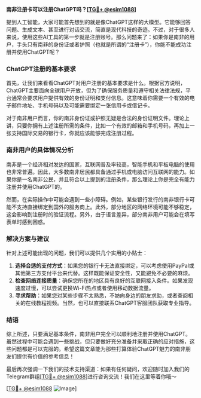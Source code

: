 **南非注册卡可以注册ChatGPT吗？[[TG💪+ @esim1088](https://t.me/s/esim1088)]**

提到人工智能，大家可能首先想到的就是像ChatGPT这样的大模型。它能够回答问题、生成文本、甚至进行对话交流，简直是现代科技的奇迹。不过，对于很多人来说，使用这些AI工具的第一步就是注册账号。那么问题来了：如果你是南非的用户，手头只有南非的身份证或者护照（也就是所谓的“注册卡”），你能不能成功注册并使用ChatGPT呢？

### ChatGPT注册的基本要求

首先，让我们来看看ChatGPT对用户注册的基本要求是什么。根据官方说明，ChatGPT主要面向全球用户开放，但为了确保服务质量和遵守相关法律法规，平台通常会要求用户提供有效的身份证明和支付信息。这意味着你需要一个有效的电子邮件地址、手机号码以及可能需要绑定一张信用卡或借记卡。

对于南非用户而言，你的南非身份证或护照无疑是合法的身份证明文件。理论上讲，只要你拥有上述注册所需的条件，比如一个有效的邮箱和手机号码，再加上一张支持国际交易的银行卡，你就应该能够完成注册过程。

### 南非用户的具体情况分析

南非是一个经济相对发达的国家，互联网普及率较高，智能手机和平板电脑的使用也非常普遍。因此，大多数南非居民都具备通过手机或电脑访问互联网的能力。如果你是一名南非公民，并且符合以上提到的注册条件，那么理论上你是完全有能力注册并使用ChatGPT的。

然而，在实际操作中可能会遇到一些小障碍。例如，某些银行发行的南非银行卡可能不支持直接绑定到国外的服务商上。此外，部分地区的网络环境可能不够稳定，这会影响到注册时的验证流程。另外，由于语言差异，部分南非用户可能会在填写表单时感到困惑。

### 解决方案与建议

针对上述可能出现的问题，我们可以提供几个实用的小贴士：

1. **选择合适的支付方式**：如果您的银行卡无法直接绑定，可以考虑使用PayPal或其他第三方支付平台来代替。这样既能保证安全性，又能避免不必要的麻烦。
2. **检查网络连接质量**：确保您所在的地区具有良好的互联网接入条件。如果发现速度过慢，可以尝试更换Wi-Fi热点或者使用移动数据流量。
3. **寻求帮助**：如果您对某些步骤不太熟悉，不妨向身边的朋友求助，或者查阅相关的在线教程视频。当然，也可以直接联系ChatGPT客服团队获取专业指导。

### 结语

综上所述，只要满足基本条件，南非用户完全可以顺利地注册并使用ChatGPT。虽然过程中可能会遇到一些挑战，但只要做好充分准备并采取正确的应对措施，这些问题都是可以克服的。希望这篇文章能为那些打算体验ChatGPT魅力的南非朋友们提供有价值的参考信息！

最后再次强调一下我们的技术支持渠道：如果有任何疑问，欢迎随时加入我们的Telegram群组[[TG💪+ @esim1088](https://t.me/s/esim1088)]进行咨询交流！我们在这里等着你哦～

[[TG💪+ @esim1088](https://t.me/s/esim1088) ![Image](https://i.postimg.cc/4NQfJmqS/Snipaste-2025-05-13-00-14-12.png)]